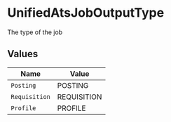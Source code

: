 # UnifiedAtsJobOutputType

The type of the job


## Values

| Name          | Value         |
| ------------- | ------------- |
| `Posting`     | POSTING       |
| `Requisition` | REQUISITION   |
| `Profile`     | PROFILE       |